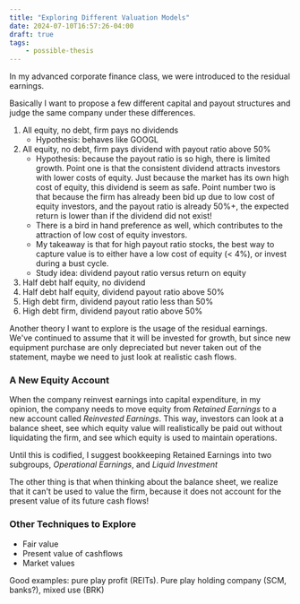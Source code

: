 ```yaml
---
title: "Exploring Different Valuation Models"
date: 2024-07-10T16:57:26-04:00
draft: true
tags:
    - possible-thesis
---
```


In my advanced corporate finance class, we were introduced to the residual earnings.

Basically I want to propose a few different capital and payout structures and judge the same company under these differences.

1. All equity, no debt, firm pays no dividends
    - Hypothesis: behaves like GOOGL
2. All equity, no debt, firm pays dividend with payout ratio above 50%
    - Hypothesis: because the payout ratio is so high, there is limited growth. Point one is that the consistent dividend attracts investors with lower costs of equity. Just because the market has its own high cost of equity, this dividend is seem as safe. Point number two is that because the firm has already been bid up due to low cost of equity investors, and the payout ratio is already 50%+, the expected return is lower than if the dividend did not exist!
    - There is a bird in hand preference as well, which contributes to the attraction of low cost of equity investors.
    - My takeaway is that for high payout ratio stocks, the best way to capture value is to either have a low cost of equity (< 4%), or invest during a bust cycle.
    - Study idea: dividend payout ratio versus return on equity
3. Half debt half equity, no dividend
4. Half debt half equity, dividend payout ratio above 50%
5. High debt firm, dividend payout ratio less than 50%
6. High debt firm, dividend payout ratio above 50%

Another theory I want to explore is the usage of the residual earnings. We've continued to assume that it will be invested for growth, but since new equipment purchase are only depreciated but never taken out of the statement, maybe we need to just look at realistic cash flows.

### A New Equity Account

When the company reinvest earnings into capital expenditure, in my opinion, the company needs to move equity from _Retained Earnings_ to a new account called _Reinvested Earnings_. This way, investors can look at a balance sheet, see which equity value will realistically be paid out without liquidating the firm, and see which equity is used to maintain operations.

Until this is codified, I suggest bookkeeping Retained Earnings into two subgroups, _Operational Earnings_, and _Liquid Investment_

The other thing is that when thinking about the balance sheet, we realize that it can't be used to value the firm, because it does not account for the present value of its future cash flows!

### Other Techniques to Explore

- Fair value
- Present value of cashflows
- Market values

Good examples: pure play profit (REITs). Pure play holding company (SCM, banks?), mixed use (BRK)
